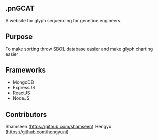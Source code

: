 ## .pnGCAT

A website for glyph sequencing for genetice engineers.

## Purpose

To make sorting throw SBOL database easier and make glyph charting easier

<!-- ## Wireframe
<img width="400" alt="wire frame 1" src"">

<img width="400" alt="wire frame 1" src"">

<img width="400" alt="wire frame 1" src"">

<img width="400" alt="wire frame 1" src""> -->

## Frameworks

- MongoDB
- ExpressJS
- ReactJS
- NodeJS

## Contributors

Shamseen (https://github.com/shamseen)
Hengyu (https://github.com/hengyuni)
